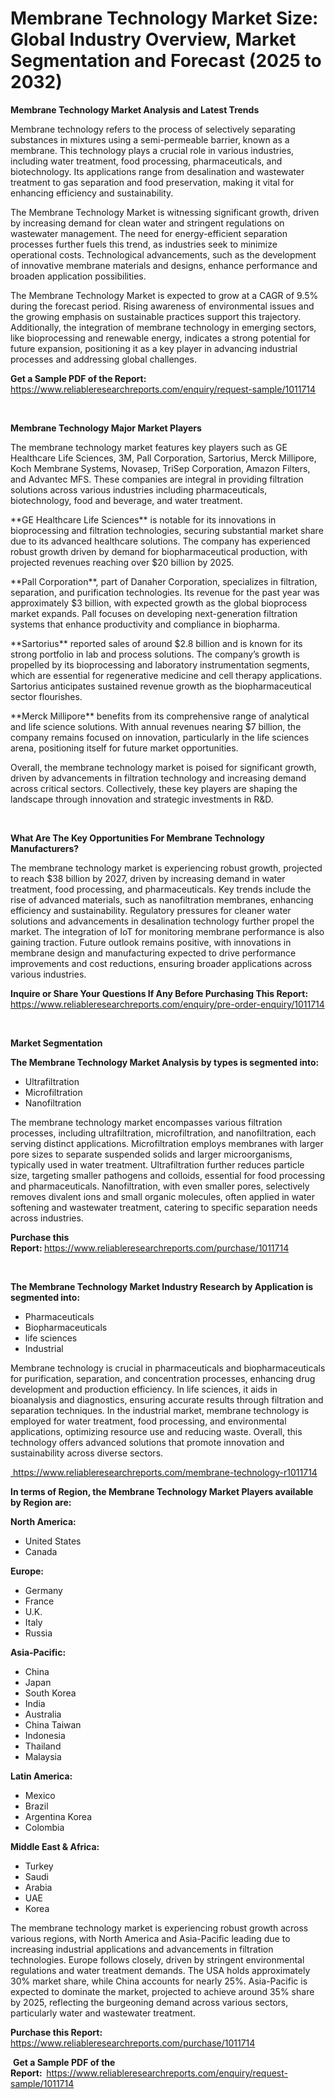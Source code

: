 <p><h1>Membrane Technology Market Size: Global Industry Overview, Market Segmentation and Forecast (2025 to 2032)</h1></p><p><strong>Membrane Technology Market Analysis and Latest Trends</strong></p>
<p><p>Membrane technology refers to the process of selectively separating substances in mixtures using a semi-permeable barrier, known as a membrane. This technology plays a crucial role in various industries, including water treatment, food processing, pharmaceuticals, and biotechnology. Its applications range from desalination and wastewater treatment to gas separation and food preservation, making it vital for enhancing efficiency and sustainability.</p><p>The Membrane Technology Market is witnessing significant growth, driven by increasing demand for clean water and stringent regulations on wastewater management. The need for energy-efficient separation processes further fuels this trend, as industries seek to minimize operational costs. Technological advancements, such as the development of innovative membrane materials and designs, enhance performance and broaden application possibilities.</p><p>The Membrane Technology Market is expected to grow at a CAGR of 9.5% during the forecast period. Rising awareness of environmental issues and the growing emphasis on sustainable practices support this trajectory. Additionally, the integration of membrane technology in emerging sectors, like bioprocessing and renewable energy, indicates a strong potential for future expansion, positioning it as a key player in advancing industrial processes and addressing global challenges.</p></p>
<p><strong>Get a Sample PDF of the Report:&nbsp;</strong> <a href="https://www.reliableresearchreports.com/enquiry/request-sample/1011714?utm_campaign=2245&utm_medium=2&utm_source=Github&utm_content=ia&utm_term=16042025&utm_id=membrane-technology">https://www.reliableresearchreports.com/enquiry/request-sample/1011714</a></p>
<p>&nbsp;</p>
<p><strong>Membrane Technology Major Market Players</strong></p>
<p><p>The membrane technology market features key players such as GE Healthcare Life Sciences, 3M, Pall Corporation, Sartorius, Merck Millipore, Koch Membrane Systems, Novasep, TriSep Corporation, Amazon Filters, and Advantec MFS. These companies are integral in providing filtration solutions across various industries including pharmaceuticals, biotechnology, food and beverage, and water treatment.</p><p>**GE Healthcare Life Sciences** is notable for its innovations in bioprocessing and filtration technologies, securing substantial market share due to its advanced healthcare solutions. The company has experienced robust growth driven by demand for biopharmaceutical production, with projected revenues reaching over $20 billion by 2025.</p><p>**Pall Corporation**, part of Danaher Corporation, specializes in filtration, separation, and purification technologies. Its revenue for the past year was approximately $3 billion, with expected growth as the global bioprocess market expands. Pall focuses on developing next-generation filtration systems that enhance productivity and compliance in biopharma.</p><p>**Sartorius** reported sales of around $2.8 billion and is known for its strong portfolio in lab and process solutions. The company’s growth is propelled by its bioprocessing and laboratory instrumentation segments, which are essential for regenerative medicine and cell therapy applications. Sartorius anticipates sustained revenue growth as the biopharmaceutical sector flourishes.</p><p>**Merck Millipore** benefits from its comprehensive range of analytical and life science solutions. With annual revenues nearing $7 billion, the company remains focused on innovation, particularly in the life sciences arena, positioning itself for future market opportunities.</p><p>Overall, the membrane technology market is poised for significant growth, driven by advancements in filtration technology and increasing demand across critical sectors. Collectively, these key players are shaping the landscape through innovation and strategic investments in R&D.</p></p>
<p>&nbsp;</p>
<p><strong>What Are The Key Opportunities For Membrane Technology Manufacturers?</strong></p>
<p><p>The membrane technology market is experiencing robust growth, projected to reach $38 billion by 2027, driven by increasing demand in water treatment, food processing, and pharmaceuticals. Key trends include the rise of advanced materials, such as nanofiltration membranes, enhancing efficiency and sustainability. Regulatory pressures for cleaner water solutions and advancements in desalination technology further propel the market. The integration of IoT for monitoring membrane performance is also gaining traction. Future outlook remains positive, with innovations in membrane design and manufacturing expected to drive performance improvements and cost reductions, ensuring broader applications across various industries.</p></p>
<p><strong>Inquire or Share Your Questions If Any Before Purchasing This Report:</strong> <a href="https://www.reliableresearchreports.com/enquiry/pre-order-enquiry/1011714?utm_campaign=2245&utm_medium=2&utm_source=Github&utm_content=ia&utm_term=16042025&utm_id=membrane-technology">https://www.reliableresearchreports.com/enquiry/pre-order-enquiry/1011714</a></p>
<p>&nbsp;</p>
<p><strong>Market Segmentation</strong></p>
<p><strong>The Membrane Technology Market Analysis by types is segmented into:</strong></p>
<p><ul><li>Ultrafiltration</li><li>Microfiltration</li><li>Nanofiltration</li></ul></p>
<p><p>The membrane technology market encompasses various filtration processes, including ultrafiltration, microfiltration, and nanofiltration, each serving distinct applications. Microfiltration employs membranes with larger pore sizes to separate suspended solids and larger microorganisms, typically used in water treatment. Ultrafiltration further reduces particle size, targeting smaller pathogens and colloids, essential for food processing and pharmaceuticals. Nanofiltration, with even smaller pores, selectively removes divalent ions and small organic molecules, often applied in water softening and wastewater treatment, catering to specific separation needs across industries.</p></p>
<p><strong>Purchase this Report:&nbsp;</strong><a href="https://www.reliableresearchreports.com/purchase/1011714?utm_campaign=2245&utm_medium=2&utm_source=Github&utm_content=ia&utm_term=16042025&utm_id=membrane-technology">https://www.reliableresearchreports.com/purchase/1011714</a></p>
<p>&nbsp;</p>
<p><strong>The Membrane Technology Market Industry Research by Application is segmented into:</strong></p>
<p><ul><li>Pharmaceuticals</li><li>Biopharmaceuticals</li><li>life sciences</li><li>Industrial</li></ul></p>
<p><p>Membrane technology is crucial in pharmaceuticals and biopharmaceuticals for purification, separation, and concentration processes, enhancing drug development and production efficiency. In life sciences, it aids in bioanalysis and diagnostics, ensuring accurate results through filtration and separation techniques. In the industrial market, membrane technology is employed for water treatment, food processing, and environmental applications, optimizing resource use and reducing waste. Overall, this technology offers advanced solutions that promote innovation and sustainability across diverse sectors.</p></p>
<p><a href="https://www.reliableresearchreports.com/membrane-technology-r1011714?utm_campaign=2245&utm_medium=2&utm_source=Github&utm_content=ia&utm_term=16042025&utm_id=membrane-technology">&nbsp;https://www.reliableresearchreports.com/membrane-technology-r1011714</a></p>
<p><strong>In terms of Region, the Membrane Technology Market Players available by Region are:</strong></p>
<p>
    <p> <strong> North America: </strong>
        <ul>
            <li>United States</li>
            <li>Canada</li>
        </ul>
        </p> 
    <p> <strong> Europe: </strong>
        <ul>
            <li>Germany</li>
            <li>France</li>
            <li>U.K.</li>
            <li>Italy</li>
            <li>Russia</li>
        </ul>
        </p> 
    <p> <strong> Asia-Pacific: </strong>
        <ul>
            <li>China</li>
            <li>Japan</li>
            <li>South Korea</li>
            <li>India</li>
            <li>Australia</li>
            <li>China Taiwan</li>
            <li>Indonesia</li>
            <li>Thailand</li>
            <li>Malaysia</li>
        </ul>
        </p> 
    <p> <strong> Latin America: </strong>
        <ul>
            <li>Mexico</li>
            <li>Brazil</li>
            <li>Argentina Korea</li>
            <li>Colombia</li>
        </ul>
        </p> 
    <p> <strong> Middle East & Africa: </strong>
        <ul>
            <li>Turkey</li>
            <li>Saudi</li>
            <li>Arabia</li>
            <li>UAE</li>
            <li>Korea</li>
        </ul>
    </p>
    </p>
<p><p>The membrane technology market is experiencing robust growth across various regions, with North America and Asia-Pacific leading due to increasing industrial applications and advancements in filtration technologies. Europe follows closely, driven by stringent environmental regulations and water treatment demands. The USA holds approximately 30% market share, while China accounts for nearly 25%. Asia-Pacific is expected to dominate the market, projected to achieve around 35% share by 2025, reflecting the burgeoning demand across various sectors, particularly water and wastewater treatment.</p></p>
<p><strong>Purchase this Report: </strong><a href="https://www.reliableresearchreports.com/purchase/1011714?utm_campaign=2245&utm_medium=2&utm_source=Github&utm_content=ia&utm_term=16042025&utm_id=membrane-technology">https://www.reliableresearchreports.com/purchase/1011714</a></p>
<p>&nbsp;<strong>Get a Sample PDF of the Report:&nbsp;&nbsp;</strong><a href="https://www.reliableresearchreports.com/enquiry/request-sample/1011714?utm_campaign=2245&utm_medium=2&utm_source=Github&utm_content=ia&utm_term=16042025&utm_id=membrane-technology">https://www.reliableresearchreports.com/enquiry/request-sample/1011714</a></p>
<p><strong></strong></p>
<p><p></p><p></p><p></p></p>